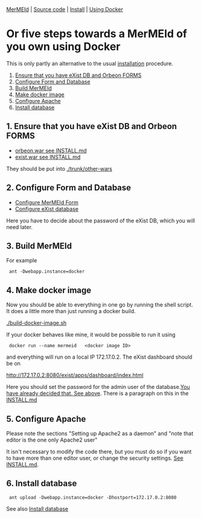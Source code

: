 

[MerMEId](../README.md) | [Source code](./README.md) | [Install](INSTALL.md) | [Using Docker](USING_DOCKER.md)

# Or five steps towards a MerMEId of you own using Docker 

This is only partly an alternative to the usual [installation](INSTALL.md) procedure.

1. [Ensure that you have eXist DB and Orbeon FORMS](#1-ensure-that-you-have-exist-db-and-orbeon-forms)
2. [Configure Form and Database](#2-configure-form-and-database)
3. [Build MerMEId](#3-build-mermeid)
4. [Make docker image](#4-make-docker-image)
5. [Configure Apache](#5-configure-apache)
6. [Install database](#6-install-database)

## 1. Ensure that you have eXist DB and Orbeon FORMS

* [orbeon.war see INSTALL.md](INSTALL.md#4-install-orbeon)
* [exist.war see INSTALL.md](INSTALL.md#3-install-exist-db)

They should be put into [./trunk/other-wars](./other-wars)

## 2. Configure Form and Database

* [Configure MerMEId Form](INSTALL.md#5-configure-mermeid-form)
* [Configure eXist database](INSTALL.md#6-configure-database)

Here you have to decide about the password of the eXist DB, which you will need later.

## 3. Build MerMEId

For example

```
 ant -Dwebapp.instance=docker

```
    						
## 4. Make docker image
 
Now you should be able to everything in one go by running the shell
script. It does a little more than just running a docker build.

[./build-docker-image.sh](./trunk/build-docker-image.sh)
    						
If your docker behaves like mine, it would be possible to run it using

```
 docker run --name mermeid   <docker image ID>

```    						

and everything will run on a local IP 172.17.0.2. The eXist dashboard should be on

http://172.17.0.2:8080/exist/apps/dashboard/index.html

Here you should set the password for the admin user of the
database.[You have already decided that. See
above](#configure-form-and-database). There is a paragraph on this in the [INSTALL.md](INSTALL.md#exist-db-password)

## 5. Configure Apache

Please note the sections "Setting up Apache2 as a daemon" and "note
that editor is the one only Apache2 user"

It isn't necessary to modify the code there, but you must do so if you
want to have more than one editor user, or change the security
settings. [See INSTALL.md](./INSTALL.md#more-httpd).

## 6. Install database

```
 ant upload -Dwebapp.instance=docker -Dhostport=172.17.0.2:8080

```

See also [Install database](INSTALL.md#8-install-database)

